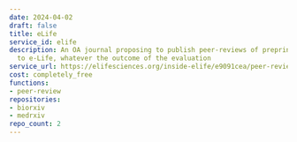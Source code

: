 ```yaml
---
date: 2024-04-02
draft: false
title: eLife
service_id: elife
description: An OA journal proposing to publish peer-reviews of preprints submitted
  to e-Life, whatever the outcome of the evaluation
service_url: https://elifesciences.org/inside-elife/e9091cea/peer-review-new-initiatives-to-enhance-the-value-of-elife-s-process
cost: completely_free
functions:
- peer-review
repositories:
- biorxiv
- medrxiv
repo_count: 2
---
```



